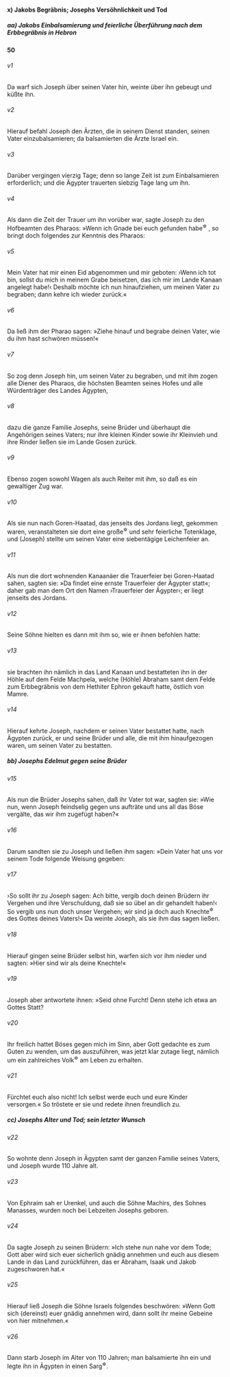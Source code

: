 #### x) Jakobs Begräbnis; Josephs Versöhnlichkeit und Tod

##### aa) Jakobs Einbalsamierung und feierliche Überführung nach dem Erbbegräbnis in Hebron

__50__

###### v1
Da warf sich Joseph über seinen Vater hin, weinte über ihn gebeugt und küßte ihn.

###### v2
Hierauf befahl Joseph den Ärzten, die in seinem Dienst standen, seinen Vater einzubalsamieren; da balsamierten die Ärzte Israel ein.

###### v3
Darüber vergingen vierzig Tage; denn so lange Zeit ist zum Einbalsamieren erforderlich; und die Ägypter trauerten siebzig Tage lang um ihn.

###### v4
Als dann die Zeit der Trauer um ihn vorüber war, sagte Joseph zu den Hofbeamten des Pharaos: »Wenn ich Gnade bei euch gefunden habe<sup title="= wenn ihr mir eine Liebe erweisen wollt">&#x2732;</sup>
, so bringt doch folgendes zur Kenntnis des Pharaos:

###### v5
Mein Vater hat mir einen Eid abgenommen und mir geboten: ›Wenn ich tot bin, sollst du mich in meinem Grabe beisetzen, das ich mir im Lande Kanaan angelegt habe!‹ Deshalb möchte ich nun hinaufziehen, um meinen Vater zu begraben; dann kehre ich wieder zurück.«

###### v6
Da ließ ihm der Pharao sagen: »Ziehe hinauf und begrabe deinen Vater, wie du ihm hast schwören müssen!«

###### v7
So zog denn Joseph hin, um seinen Vater zu begraben, und mit ihm zogen alle Diener des Pharaos, die höchsten Beamten seines Hofes und alle Würdenträger des Landes Ägypten,

###### v8
dazu die ganze Familie Josephs, seine Brüder und überhaupt die Angehörigen seines Vaters; nur ihre kleinen Kinder sowie ihr Kleinvieh und ihre Rinder ließen sie im Lande Gosen zurück.

###### v9
Ebenso zogen sowohl Wagen als auch Reiter mit ihm, so daß es ein gewaltiger Zug war.

###### v10
Als sie nun nach Goren-Haatad, das jenseits des Jordans liegt, gekommen waren, veranstalteten sie dort eine große<sup title="oder: würdevolle">&#x2732;</sup>
 und sehr feierliche Totenklage, und (Joseph) stellte um seinen Vater eine siebentägige Leichenfeier an.

###### v11
Als nun die dort wohnenden Kanaanäer die Trauerfeier bei Goren-Haatad sahen, sagten sie: »Da findet eine ernste Trauerfeier der Ägypter statt«; daher gab man dem Ort den Namen ›Trauerfeier der Ägypter‹; er liegt jenseits des Jordans.

###### v12
Seine Söhne hielten es dann mit ihm so, wie er ihnen befohlen hatte:

###### v13
sie brachten ihn nämlich in das Land Kanaan und bestatteten ihn in der Höhle auf dem Felde Machpela, welche (Höhle) Abraham samt dem Felde zum Erbbegräbnis von dem Hethiter Ephron gekauft hatte, östlich von Mamre.

###### v14
Hierauf kehrte Joseph, nachdem er seinen Vater bestattet hatte, nach Ägypten zurück, er und seine Brüder und alle, die mit ihm hinaufgezogen waren, um seinen Vater zu bestatten.

##### bb) Josephs Edelmut gegen seine Brüder


###### v15
Als nun die Brüder Josephs sahen, daß ihr Vater tot war, sagten sie: »Wie nun, wenn Joseph feindselig gegen uns aufträte und uns all das Böse vergälte, das wir ihm zugefügt haben?«

###### v16
Darum sandten sie zu Joseph und ließen ihm sagen: »Dein Vater hat uns vor seinem Tode folgende Weisung gegeben:

###### v17
›So sollt ihr zu Joseph sagen: Ach bitte, vergib doch deinen Brüdern ihr Vergehen und ihre Verschuldung, daß sie so übel an dir gehandelt haben!‹ So vergib uns nun doch unser Vergehen; wir sind ja doch auch Knechte<sup title="= Verehrer">&#x2732;</sup>
 des Gottes deines Vaters!« Da weinte Joseph, als sie ihm das sagen ließen.

###### v18
Hierauf gingen seine Brüder selbst hin, warfen sich vor ihm nieder und sagten: »Hier sind wir als deine Knechte!«

###### v19
Joseph aber antwortete ihnen: »Seid ohne Furcht! Denn stehe ich etwa an Gottes Statt?

###### v20
Ihr freilich hattet Böses gegen mich im Sinn, aber Gott gedachte es zum Guten zu wenden, um das auszuführen, was jetzt klar zutage liegt, nämlich um ein zahlreiches Volk<sup title="oder: viele Menschen">&#x2732;</sup>
 am Leben zu erhalten.

###### v21
Fürchtet euch also nicht! Ich selbst werde euch und eure Kinder versorgen.« So tröstete er sie und redete ihnen freundlich zu.

##### cc) Josephs Alter und Tod; sein letzter Wunsch


###### v22
So wohnte denn Joseph in Ägypten samt der ganzen Familie seines Vaters, und Joseph wurde 110 Jahre alt.

###### v23
Von Ephraim sah er Urenkel, und auch die Söhne Machirs, des Sohnes Manasses, wurden noch bei Lebzeiten Josephs geboren.

###### v24
Da sagte Joseph zu seinen Brüdern: »Ich stehe nun nahe vor dem Tode; Gott aber wird sich euer sicherlich gnädig annehmen und euch aus diesem Lande in das Land zurückführen, das er Abraham, Isaak und Jakob zugeschworen hat.«

###### v25
Hierauf ließ Joseph die Söhne Israels folgendes beschwören: »Wenn Gott sich (dereinst) euer gnädig annehmen wird, dann sollt ihr meine Gebeine von hier mitnehmen.«

###### v26
Dann starb Joseph im Alter von 110 Jahren; man balsamierte ihn ein und legte ihn in Ägypten in einen Sarg<sup title="eig. Schrein, Lade">&#x2732;</sup>.

